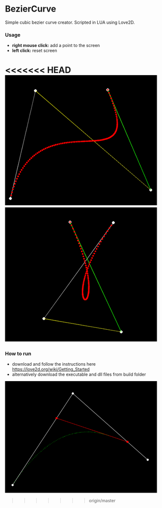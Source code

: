 # BezierCurve
Simple cubic bezier curve creator. Scripted in LUA using Love2D.

### Usage
- **right mouse click:** add a point to the screen
- **left click:** reset screen

<<<<<<< HEAD
![](screencap-1.png)
![](screencap-2.png)
=======
### How to run
- download and follow the instructions here https://love2d.org/wiki/Getting_Started
- alternatively download the executable and dll files from build folder

![](screencap.png)
>>>>>>> origin/master

